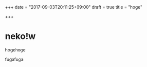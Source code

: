 +++
date = "2017-09-03T20:11:25+09:00"
draft = true
title = "hoge"

+++

# neko!w

hogehoge

fugafuga
